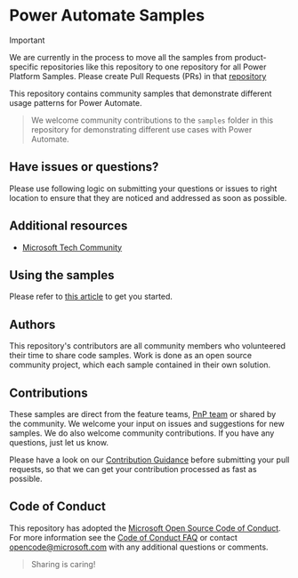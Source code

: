 # Power Automate Samples

> [!IMPORTANT]  
> We are currently in the process to move all the samples from product-specific repositories like this repository to one repository for all Power Platform Samples. Please create Pull Requests (PRs) in that [repository](https://github.com/pnp/powerplatform-samples)

This repository contains community samples that demonstrate different usage patterns for Power Automate.

> We welcome community contributions to the `samples` folder in this repository for demonstrating different use cases with Power Automate. 

## Have issues or questions?

Please use following logic on submitting your questions or issues to right location to ensure that they are noticed and addressed as soon as possible.

## Additional resources

- [Microsoft Tech Community](https://techcommunity.microsoft.com/t5/power-platform/bd-p/PowerPlatform)

## Using the samples

Please refer to [this article](https://github.com/pnp/powerautomate-samples/wiki/How-to-use-Power-Automated-samples) to get you started.

## Authors

This repository's contributors are all community members who volunteered their time to share code samples. Work is done as an open source community project, which each sample contained in their own solution.

## Contributions

These samples are direct from the feature teams, [PnP team](http://aka.ms/m365pnp) or shared by the community. We welcome your input on issues and suggestions for new samples. We do also welcome community contributions. If you have any questions, just let us know.

Please have a look on our [Contribution Guidance](./CONTRIBUTING.md) before submitting your pull requests, so that we can get your contribution processed as fast as possible.

## Code of Conduct

This repository has adopted the [Microsoft Open Source Code of Conduct](https://opensource.microsoft.com/codeofconduct/). For more information see the [Code of Conduct FAQ](https://opensource.microsoft.com/codeofconduct/faq/) or contact [opencode@microsoft.com](mailto:opencode@microsoft.com) with any additional questions or comments.

> Sharing is caring!

